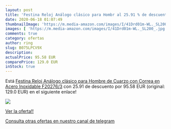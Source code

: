 ```yaml
---
layout: post
title: 'Festina Reloj Análogo clásico para Hombr al 25.91 % de descuento'
date: 2020-06-18 01:07:49
thumbnailImage: 'https://m.media-amazon.com/images/I/41Drd01m-WL._SL200_.jpg'
images: [ 'https://m.media-amazon.com/images/I/41Drd01m-WL._SL200_.jpg' ]
comments: true
category: ofertas
author: ring
slug: B075LPCV9X
description:
actualPrice: 95.58 EUR
comparePrice: 129.0 EUR
inStock: true
---
```


Está [Festina Reloj Análogo clásico para Hombre de Cuarzo con Correa en Acero Inoxidable F20276/3](https://www.amazon.com/dp/B075LPCV9X/?tag=redken08-20) con 25.91 de descuento por 95.58 EUR (original: 129.0 EUR) en el siguiente enlace!

[![](https://m.media-amazon.com/images/I/41Drd01m-WL._SL200_.jpg)](https://www.amazon.com/dp/B075LPCV9X/?tag=redken08-20)

[Ver la oferta!!](https://www.amazon.com/dp/B075LPCV9X/?tag=redken08-20)

[Consulta otras ofertas en nuestro canal de telegram](https://t.me/s/ofertas25)

